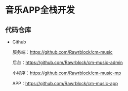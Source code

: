 # 音乐APP全栈开发

## 代码仓库
  - Github  

    服务端：<https://github.com/Rawrblock/cm-music>  

    后台：<https://github.com/Rawrblock/cm-music-admin>  

    小程序：<https://github.com/Rawrblock/cm-music-mp>  

    APP：<https://github.com/Rawrblock/cm-music-app>  
